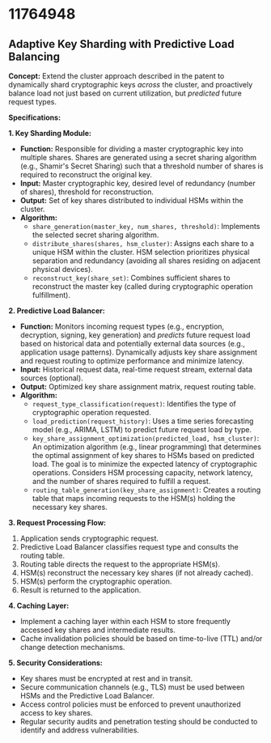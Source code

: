 # 11764948

## Adaptive Key Sharding with Predictive Load Balancing

**Concept:** Extend the cluster approach described in the patent to dynamically shard cryptographic keys *across* the cluster, and proactively balance load not just based on current utilization, but *predicted* future request types.

**Specifications:**

**1. Key Sharding Module:**

*   **Function:** Responsible for dividing a master cryptographic key into multiple shares.  Shares are generated using a secret sharing algorithm (e.g., Shamir's Secret Sharing) such that a threshold number of shares is required to reconstruct the original key.
*   **Input:** Master cryptographic key, desired level of redundancy (number of shares), threshold for reconstruction.
*   **Output:**  Set of key shares distributed to individual HSMs within the cluster.
*   **Algorithm:**
    *   `share_generation(master_key, num_shares, threshold)`:  Implements the selected secret sharing algorithm.
    *   `distribute_shares(shares, hsm_cluster)`: Assigns each share to a unique HSM within the cluster.  HSM selection prioritizes physical separation and redundancy (avoiding all shares residing on adjacent physical devices).
    *   `reconstruct_key(share_set)`:  Combines sufficient shares to reconstruct the master key (called during cryptographic operation fulfillment).

**2. Predictive Load Balancer:**

*   **Function:**  Monitors incoming request types (e.g., encryption, decryption, signing, key generation) and *predicts* future request load based on historical data and potentially external data sources (e.g., application usage patterns).  Dynamically adjusts key share assignment and request routing to optimize performance and minimize latency.
*   **Input:** Historical request data, real-time request stream, external data sources (optional).
*   **Output:** Optimized key share assignment matrix, request routing table.
*   **Algorithm:**
    *   `request_type_classification(request)`: Identifies the type of cryptographic operation requested.
    *   `load_prediction(request_history)`:  Uses a time series forecasting model (e.g., ARIMA, LSTM) to predict future request load by type.
    *   `key_share_assignment_optimization(predicted_load, hsm_cluster)`:  An optimization algorithm (e.g., linear programming) that determines the optimal assignment of key shares to HSMs based on predicted load.  The goal is to minimize the expected latency of cryptographic operations.  Considers HSM processing capacity, network latency, and the number of shares required to fulfill a request.
    *   `routing_table_generation(key_share_assignment)`: Creates a routing table that maps incoming requests to the HSM(s) holding the necessary key shares.

**3. Request Processing Flow:**

1.  Application sends cryptographic request.
2.  Predictive Load Balancer classifies request type and consults the routing table.
3.  Routing table directs the request to the appropriate HSM(s).
4.  HSM(s) reconstruct the necessary key shares (if not already cached).
5.  HSM(s) perform the cryptographic operation.
6.  Result is returned to the application.

**4.  Caching Layer:**

*   Implement a caching layer within each HSM to store frequently accessed key shares and intermediate results.
*   Cache invalidation policies should be based on time-to-live (TTL) and/or change detection mechanisms.

**5.  Security Considerations:**

*   Key shares must be encrypted at rest and in transit.
*   Secure communication channels (e.g., TLS) must be used between HSMs and the Predictive Load Balancer.
*   Access control policies must be enforced to prevent unauthorized access to key shares.
*   Regular security audits and penetration testing should be conducted to identify and address vulnerabilities.